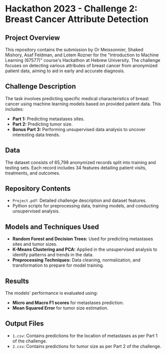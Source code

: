 # Hackathon 2023 - Challenge 2: Breast Cancer Attribute Detection

## Project Overview
This repository contains the submission by Or Meissonnier, Shaked Mishory, Asaf Feldman, and Lotem Rozner for the "Introduction to Machine Learning (67577)" course's Hackathon at Hebrew University. The challenge focuses on detecting various attributes of breast cancer from anonymized patient data, aiming to aid in early and accurate diagnosis.

## Challenge Description
The task involves predicting specific medical characteristics of breast cancer using machine learning models based on provided patient data. This includes:
- **Part 1:** Predicting metastases sites.
- **Part 2:** Predicting tumor size.
- **Bonus Part 3:** Performing unsupervised data analysis to uncover interesting data trends.

## Data
The dataset consists of 65,798 anonymized records split into training and testing sets. Each record includes 34 features detailing patient visits, treatments, and outcomes.

## Repository Contents
- `Project.pdf`: Detailed challenge description and dataset features.
- Python scripts for preprocessing data, training models, and conducting unsupervised analysis.

## Models and Techniques Used
- **Random Forest and Decision Trees:** Used for predicting metastases sites and tumor sizes.
- **K-Means Clustering and PCA:** Applied in the unsupervised analysis to identify patterns and trends in the data.
- **Preprocessing Techniques:** Data cleaning, normalization, and transformation to prepare for model training.

## Results
The models' performance is evaluated using:
- **Micro and Macro F1 scores** for metastases prediction.
- **Mean Squared Error** for tumor size estimation.
  
## Output Files
- `1.csv`: Contains predictions for the location of metastases as per Part 1 of the challenge.
- `2.csv`: Contains predictions for tumor size as per Part 2 of the challenge.

